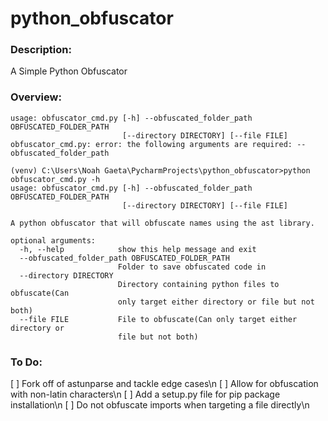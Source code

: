 # **python_obfuscator**

### **Description:**
A Simple Python Obfuscator

### **Overview:**
```
usage: obfuscator_cmd.py [-h] --obfuscated_folder_path OBFUSCATED_FOLDER_PATH
                         [--directory DIRECTORY] [--file FILE]
obfuscator_cmd.py: error: the following arguments are required: --obfuscated_folder_path

(venv) C:\Users\Noah Gaeta\PycharmProjects\python_obfuscator>python obfuscator_cmd.py -h
usage: obfuscator_cmd.py [-h] --obfuscated_folder_path OBFUSCATED_FOLDER_PATH
                         [--directory DIRECTORY] [--file FILE]

A python obfuscator that will obfuscate names using the ast library.

optional arguments:
  -h, --help            show this help message and exit
  --obfuscated_folder_path OBFUSCATED_FOLDER_PATH
                        Folder to save obfuscated code in
  --directory DIRECTORY
                        Directory containing python files to obfuscate(Can
                        only target either directory or file but not both)
  --file FILE           File to obfuscate(Can only target either directory or
                        file but not both)
```

### **To Do:**
[ ] Fork off of astunparse and tackle edge cases\n
[ ] Allow for obfuscation with non-latin characters\n
[ ] Add a setup.py file for pip package installation\n
[ ] Do not obfuscate imports when targeting a file directly\n
